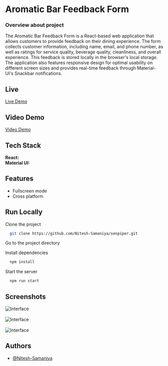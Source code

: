 # Aromatic Bar Feedback Form 

### Overview about project
The Aromatic Bar Feedback Form is a React-based web application that allows customers to provide feedback on their dining experience. The form collects customer information, including name, email, and phone number, as well as ratings for service quality, beverage quality, cleanliness, and overall experience. This feedback is stored locally in the browser's local storage. The application also features responsive design for optimal usability on different screen sizes and provides real-time feedback through Material-UI's Snackbar notifications.

## Live

[Live Demo](https://customerfeedback-kappa.vercel.app/)

## Video Demo

[Video Demo](https://drive.google.com/file/d/15oah-PAjeP7ws6FBRDEd3IMC18o7ivsg/view?usp=sharing)

## Tech Stack

**React:** 
<br/>
**Material UI:** 

## Features

- Fullscreen mode
- Cross platform

## Run Locally

Clone the project

```bash
  git clone https://github.com/Nitesh-Samaniya/senpiper.git
```

Go to the project directory

Install dependencies

```bash
  npm install
```

Start the server

```bash
  npm run start
```

## Screenshots

![Interface](https://masai-course.s3.ap-south-1.amazonaws.com/editor/uploads/2024-05-15/Screenshot%202024-05-15%20123111_526062.png)
<br />
<br />
![Interface](https://masai-course.s3.ap-south-1.amazonaws.com/editor/uploads/2024-05-15/Screenshot%202024-05-15%20123217_192951.png)
<br />
<br />
![Interface](https://masai-course.s3.ap-south-1.amazonaws.com/editor/uploads/2024-05-15/Screenshot%202024-05-15%20123328_866566.png)


## Authors

- [@Nitesh-Samaniya](https://github.com/Nitesh-Samaniya)
